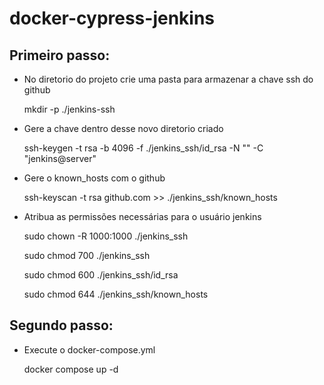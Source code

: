 # docker-cypress-jenkins

## Primeiro passo:

- No diretorio do projeto crie uma pasta para armazenar a chave ssh do github
  
  mkdir -p ./jenkins-ssh
  
- Gere a chave dentro desse novo diretorio criado
  
  ssh-keygen -t rsa -b 4096 -f ./jenkins_ssh/id_rsa -N "" -C "jenkins@server"
  
- Gere o known_hosts com o github
  
  ssh-keyscan -t rsa github.com >> ./jenkins_ssh/known_hosts
  
- Atribua as permissões necessárias para o usuário jenkins
  
  sudo chown -R 1000:1000 ./jenkins_ssh
  
  sudo chmod 700 ./jenkins_ssh
  
  sudo chmod 600 ./jenkins_ssh/id_rsa
  
  sudo chmod 644 ./jenkins_ssh/known_hosts

## Segundo passo:

- Execute o docker-compose.yml

  docker compose up -d
